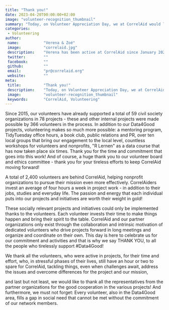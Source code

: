 ```yaml
---
title: "Thank you!"
date: 2023-04-20T00:00:00+02:00
image: "volunteer-recognition_thumbnail"
summary: "Today, on Volunteer Appreciation Day, we at CorrelAid would like to thank all of our volunteers who support our mission to use data to make the world a better place. Without your time and commitment, we would not be able to implement our projects and initiatives - thank you!"
categories:       
 - Volunteering
author: 
 name:           "Verena & Zoé"
 image:          "correlaid.jpg"
 description:    "Verena has been active at CorrelAid since January 2023 and supports the PR team in creating social media posts, with a special interest in educational content. Zoé is responsible for educational work at CorrelAid and has been active in the Local Chapter in Konstanz on a voluntary basis since 2018. The two share a great community love in all areas of CorrelAid!"
 twitter:        ""
 facebook:       ""
 github:         ""
 email:          "pr@correlaid.org"
 website:        ""
meta:
 title:          "Thank you!"
 description:    "Today, on Volunteer Appreciation Day, we at CorrelAid would like to thank all of our volunteers who support our mission to use data to make the world a better place. Without your time and commitment, we would not be able to implement our projects and initiatives - thank you!"
 image:          "volunteer-recognition_thumbnail"
 keywords:       "CorrelAid, Volunteering"
---
```


Since 2015, our volunteers have already supported a total of 59 civil society organizations in 78 projects - these and other internal projects were made possible by 366 volunteers in the process. In addition to our Data4Good projects, volunteering makes so much more possible: a mentoring program, TidyTuesday office hours, a book club, public relations and PR, over ten local groups that bring our engagement to the local level, countless workshops for volunteers and nonprofits, "R Lernen" as a data course that has now taken place six times. Thank you for the time and commitment that goes into this work! And of course, a huge thank you to our volunteer board and ethics committee - thank you for your tireless efforts to keep CorrelAid moving forward!

A total of 2,400 volunteers are behind CorrelAid, helping nonprofit organizations to pursue their mission even more effectively. CorrelAiders invest an average of four hours a week in project work - in addition to their jobs, studies and everyday life. The passion and energy that each individual puts into our projects and initiatives are worth their weight in gold!

These socially relevant projects and initiatives could only be implemented thanks to the volunteers. Each volunteer invests their time to make things happen and bring their spirit to the table. CorrelAid and our partner organizations only exist through the collaboration and intrinsic motivation of dedicated volunteers who drive projects forward in long meetings and organize and coordinate on their own. This day is here to celebrate us for our commitment and activities and that is why we say THANK YOU, to all the people who tirelessly support #Data4Good!

We thank all the volunteers,
who were active in projects, for their time and effort,
who, in stressful phases of their lives, still have an hour or two to spare for CorrelAid,
tackling things, even when challenges await,
address the issues and overcome differences for the project and our mission,

and last but not least, we would like to thank all the representatives from the partner organizations for the good cooperation in the various projects!
And furthermore, we must not forget: Every volunteer, also in the Data4Good area, fills a gap in social need that cannot be met without the commitment of our network members.


